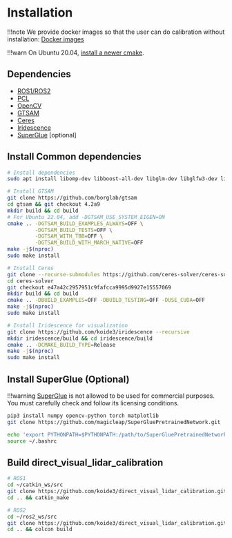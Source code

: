 # Installation

!!!note
    We provide docker images so that the user can do calibration without installation: [Docker images](docker.md)

!!!warn
    On Ubuntu 20.04, [install a newer cmake](https://apt.kitware.com/).

## Dependencies

- [ROS1/ROS2](https://www.ros.org/)
- [PCL](https://pointclouds.org/)
- [OpenCV](https://opencv.org/)
- [GTSAM](https://gtsam.org/)
- [Ceres](http://ceres-solver.org/)
- [Iridescence](https://github.com/koide3/iridescence)
- [SuperGlue](https://github.com/magicleap/SuperGluePretrainedNetwork) [optional]

## Install Common dependencies

```bash
# Install dependencies
sudo apt install libomp-dev libboost-all-dev libglm-dev libglfw3-dev libpng-dev libjpeg-dev

# Install GTSAM
git clone https://github.com/borglab/gtsam
cd gtsam && git checkout 4.2a9
mkdir build && cd build
# For Ubuntu 22.04, add -DGTSAM_USE_SYSTEM_EIGEN=ON
cmake .. -DGTSAM_BUILD_EXAMPLES_ALWAYS=OFF \
         -DGTSAM_BUILD_TESTS=OFF \
         -DGTSAM_WITH_TBB=OFF \
         -DGTSAM_BUILD_WITH_MARCH_NATIVE=OFF
make -j$(nproc)
sudo make install

# Install Ceres
git clone --recurse-submodules https://github.com/ceres-solver/ceres-solver
cd ceres-solver
git checkout e47a42c2957951c9fafcca9995d9927e15557069
mkdir build && cd build
cmake .. -DBUILD_EXAMPLES=OFF -DBUILD_TESTING=OFF -DUSE_CUDA=OFF
make -j$(nproc)
sudo make install

# Install Iridescence for visualization
git clone https://github.com/koide3/iridescence --recursive
mkdir iridescence/build && cd iridescence/build
cmake .. -DCMAKE_BUILD_TYPE=Release
make -j$(nproc)
sudo make install
```

## Install SuperGlue (Optional)

!!!warning
    [SuperGlue](https://github.com/magicleap/SuperGluePretrainedNetwork.git) is not allowed to be used for commercial purposes. You must carefully check and follow its licensing conditions.

```bash
pip3 install numpy opencv-python torch matplotlib
git clone https://github.com/magicleap/SuperGluePretrainedNetwork.git

echo 'export PYTHONPATH=$PYTHONPATH:/path/to/SuperGluePretrainedNetwork' >> ~/.bashrc
source ~/.bashrc
```

## Build direct_visual_lidar_calibration

```bash
# ROS1
cd ~/catkin_ws/src
git clone https://github.com/koide3/direct_visual_lidar_calibration.git --recursive
cd .. && catkin_make
```

```bash
# ROS2
cd ~/ros2_ws/src
git clone https://github.com/koide3/direct_visual_lidar_calibration.git --recursive
cd .. && colcon build
```
